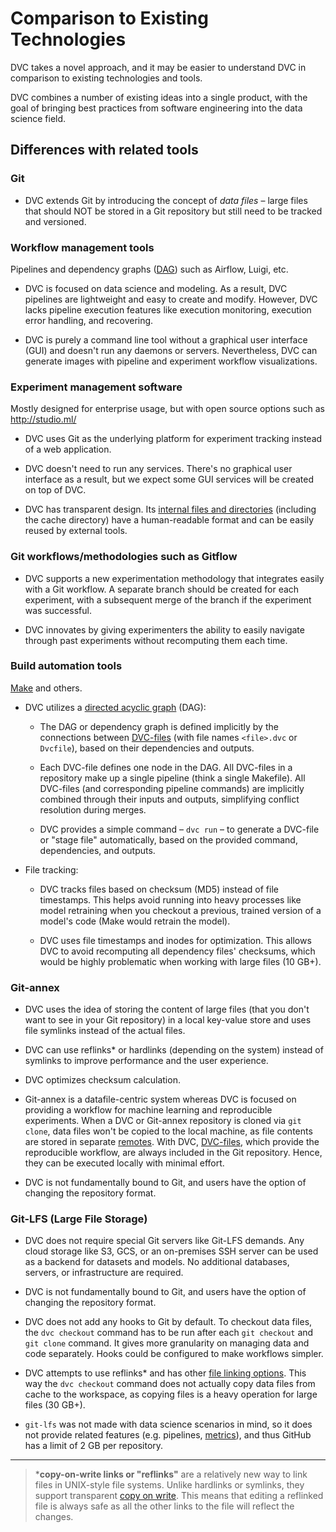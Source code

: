 # Comparison to Existing Technologies

DVC takes a novel approach, and it may be easier to understand DVC in comparison
to existing technologies and tools.

DVC combines a number of existing ideas into a single product, with the goal of
bringing best practices from software engineering into the data science field.

## Differences with related tools

### Git

- DVC extends Git by introducing the concept of _data files_ – large files that
  should NOT be stored in a Git repository but still need to be tracked and
  versioned.

### Workflow management tools

Pipelines and dependency graphs
([DAG](https://en.wikipedia.org/wiki/Directed_acyclic_graph)) such as Airflow,
Luigi, etc.

- DVC is focused on data science and modeling. As a result, DVC pipelines are
  lightweight and easy to create and modify. However, DVC lacks pipeline
  execution features like execution monitoring, execution error handling, and
  recovering.

- DVC is purely a command line tool without a graphical user interface (GUI) and
  doesn't run any daemons or servers. Nevertheless, DVC can generate images with
  pipeline and experiment workflow visualizations.

### Experiment management software

Mostly designed for enterprise usage, but with open source options such as
http://studio.ml/

- DVC uses Git as the underlying platform for experiment tracking instead of a
  web application.

- DVC doesn't need to run any services. There's no graphical user interface as a
  result, but we expect some GUI services will be created on top of DVC.

- DVC has transparent design. Its
  [internal files and directories](/doc/user-guide/dvc-files-and-directories)
  (including the <abbr>cache</abbr> directory) have a human-readable format and
  can be easily reused by external tools.

### Git workflows/methodologies such as Gitflow

- DVC supports a new experimentation methodology that integrates easily with a
  Git workflow. A separate branch should be created for each experiment, with a
  subsequent merge of the branch if the experiment was successful.

- DVC innovates by giving experimenters the ability to easily navigate through
  past experiments without recomputing them each time.

### Build automation tools

[Make](https://www.gnu.org/software/make/) and others.

- DVC utilizes a
  [directed acyclic graph](https://en.wikipedia.org/wiki/Directed_acyclic_graph)
  (DAG):

  - The DAG or dependency graph is defined implicitly by the connections between
    [DVC-files](/doc/user-guide/dvc-file-format) (with file names `<file>.dvc`
    or `Dvcfile`), based on their dependencies and <abbr>outputs</abbr>.

  - Each DVC-file defines one node in the DAG. All DVC-files in a repository
    make up a single pipeline (think a single Makefile). All DVC-files (and
    corresponding pipeline commands) are implicitly combined through their
    inputs and outputs, simplifying conflict resolution during merges.

  - DVC provides a simple command – `dvc run` – to generate a DVC-file or "stage
    file" automatically, based on the provided command, dependencies, and
    outputs.

- File tracking:

  - DVC tracks files based on checksum (MD5) instead of file timestamps. This
    helps avoid running into heavy processes like model retraining when you
    checkout a previous, trained version of a model's code (Make would retrain
    the model).

  - DVC uses file timestamps and inodes for optimization. This allows DVC to
    avoid recomputing all dependency files' checksums, which would be highly
    problematic when working with large files (10 GB+).

### Git-annex

- DVC uses the idea of storing the content of large files (that you don't want
  to see in your Git repository) in a local key-value store and uses file
  symlinks instead of the actual files.

- DVC can use reflinks\* or hardlinks (depending on the system) instead of
  symlinks to improve performance and the user experience.

- DVC optimizes checksum calculation.

- Git-annex is a datafile-centric system whereas DVC is focused on providing a
  workflow for machine learning and reproducible experiments. When a DVC or
  Git-annex repository is cloned via `git clone`, data files won't be copied to
  the local machine, as file contents are stored in separate
  [remotes](/doc/command-reference/remote). With DVC,
  [DVC-files](/doc/user-guide/dvc-file-format), which provide the reproducible
  workflow, are always included in the Git repository. Hence, they can be
  executed locally with minimal effort.

- DVC is not fundamentally bound to Git, and users have the option of changing
  the repository format.

### Git-LFS (Large File Storage)

- DVC does not require special Git servers like Git-LFS demands. Any cloud
  storage like S3, GCS, or an on-premises SSH server can be used as a backend
  for datasets and models. No additional databases, servers, or infrastructure
  are required.

- DVC is not fundamentally bound to Git, and users have the option of changing
  the repository format.

- DVC does not add any hooks to Git by default. To checkout data files, the
  `dvc checkout` command has to be run after each `git checkout` and `git clone`
  command. It gives more granularity on managing data and code separately. Hooks
  could be configured to make workflows simpler.

- DVC attempts to use reflinks\* and has other
  [file linking options](/doc/user-guide/large-dataset-optimization#file-link-types-for-the-dvc-cache).
  This way the `dvc checkout` command does not actually copy data files from
  <abbr>cache</abbr> to the <abbr>workspace</abbr>, as copying files is a heavy
  operation for large files (30 GB+).

- `git-lfs` was not made with data science scenarios in mind, so it does not
  provide related features (e.g. pipelines,
  [metrics](/doc/command-reference/metrics)), and thus GitHub has a limit of 2
  GB per repository.

---

> \***copy-on-write links or "reflinks"** are a relatively new way to link files
> in UNIX-style file systems. Unlike hardlinks or symlinks, they support
> transparent [copy on write](https://en.wikipedia.org/wiki/Copy-on-write). This
> means that editing a reflinked file is always safe as all the other links to
> the file will reflect the changes.
